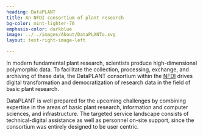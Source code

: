 ```yaml
---
heading: DataPLANT
title: An NFDI consortium of plant research
bg-color: mint-lighter-70
emphasis-color: darkblue
image: ../../images/About/DataPLANTo.svg
layout: text-right-image-left

---
```


In modern fundamental plant research, scientists produce high-dimensional polymorphic data. To facilitate the collection, processing, exchange, and archiving of these data, the DataPLANT consortium within the [NFDI](https://www.nfdi.de) drives digital transformation and democratization of research data in the field of basic plant research.

DataPLANT is well prepared for the upcoming challenges by combining expertise in the areas of basic plant research, information and computer sciences, and infrastructure. The targeted service landscape consists of technical-digital assistance as well as personnel on-site support, since the consortium was entirely designed to be user centric. 
